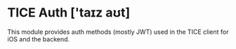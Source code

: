 # TICE Auth ['taɪz aʊt]

This module provides auth methods (mostly JWT) used in the TICE client for iOS and the backend.
